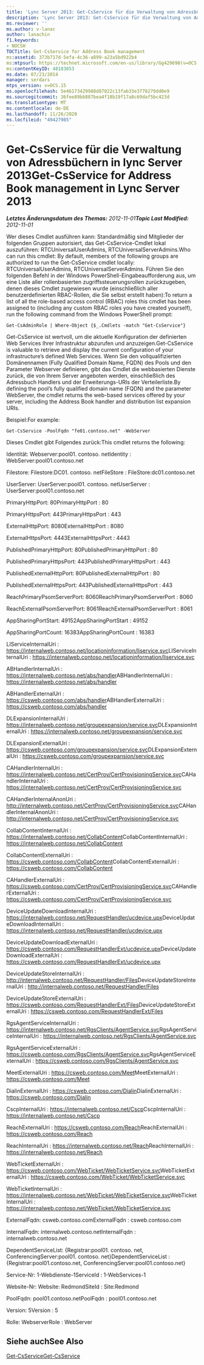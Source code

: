 ```yaml
---
title: 'Lync Server 2013: Get-CsService für die Verwaltung von Adressbüchern'
description: 'Lync Server 2013: Get-CsService für die Verwaltung von Adressbüchern.'
ms.reviewer: ''
ms.author: v-lanac
author: lanachin
f1.keywords:
- NOCSH
TOCTitle: Get-CsService for Address Book management
ms:assetid: 373b717d-5efa-4c36-a899-a23a5bd922b4
ms:mtpsurl: https://technet.microsoft.com/en-us/library/Gg429698(v=OCS.15)
ms:contentKeyID: 48183853
ms.date: 07/23/2014
manager: serdars
mtps_version: v=OCS.15
ms.openlocfilehash: 5e46173429988d87022c13fab33e3778279dd0e9
ms.sourcegitcommit: 36fee89bb887bea4f18b19f17a8c69daf5bc423d
ms.translationtype: MT
ms.contentlocale: de-DE
ms.lasthandoff: 11/26/2020
ms.locfileid: "49427985"
---
```

# <a name="get-csservice-for-address-book-management-in-lync-server-2013"></a><span data-ttu-id="42edd-103">Get-CsService für die Verwaltung von Adressbüchern in lync Server 2013</span><span class="sxs-lookup"><span data-stu-id="42edd-103">Get-CsService for Address Book management in Lync Server 2013</span></span>

<div data-xmlns="http://www.w3.org/1999/xhtml">

<div class="topic" data-xmlns="http://www.w3.org/1999/xhtml" data-msxsl="urn:schemas-microsoft-com:xslt" data-cs="https://msdn.microsoft.com/">

<div data-asp="https://msdn2.microsoft.com/asp">



</div>

<div id="mainSection">

<div id="mainBody"><span data-ttu-id="42edd-104">

<span> </span></span><span class="sxs-lookup"><span data-stu-id="42edd-104">

<span> </span></span></span>

<span data-ttu-id="42edd-105">_**Letztes Änderungsdatum des Themas:** 2012-11-01_</span><span class="sxs-lookup"><span data-stu-id="42edd-105">_**Topic Last Modified:** 2012-11-01_</span></span>

<span data-ttu-id="42edd-106">Wer dieses Cmdlet ausführen kann: Standardmäßig sind Mitglieder der folgenden Gruppen autorisiert, das Get-CsService-Cmdlet lokal auszuführen: RTCUniversalUserAdmins, RTCUniversalServerAdmins.</span><span class="sxs-lookup"><span data-stu-id="42edd-106">Who can run this cmdlet: By default, members of the following groups are authorized to run the Get-CsService cmdlet locally: RTCUniversalUserAdmins, RTCUniversalServerAdmins.</span></span> <span data-ttu-id="42edd-107">Führen Sie den folgenden Befehl in der Windows PowerShell-Eingabeaufforderung aus, um eine Liste aller rollenbasierten zugriffssteuerungsrollen zurückzugeben, denen dieses Cmdlet zugewiesen wurde (einschließlich aller benutzerdefinierten RBAC-Rollen, die Sie selbst erstellt haben):</span><span class="sxs-lookup"><span data-stu-id="42edd-107">To return a list of all the role-based access control (RBAC) roles this cmdlet has been assigned to (including any custom RBAC roles you have created yourself), run the following command from the Windows PowerShell prompt:</span></span>

    Get-CsAdminRole | Where-Object {$_.Cmdlets -match "Get-CsService"}

<span data-ttu-id="42edd-108">Get-CsService ist wertvoll, um die aktuelle Konfiguration der definierten Web Services Ihrer Infrastruktur abzurufen und anzuzeigen.</span><span class="sxs-lookup"><span data-stu-id="42edd-108">Get-CsService is valuable to retrieve and display the current configuration of your infrastructure’s defined Web Services.</span></span> <span data-ttu-id="42edd-109">Wenn Sie den vollqualifizierten Domänennamen (Fully Qualified Domain Name, FQDN) des Pools und den Parameter Webserver definieren, gibt das Cmdlet die webbasierten Dienste zurück, die von Ihrem Server angeboten werden, einschließlich des Adressbuch Handlers und der Erweiterungs-URIs der Verteilerliste.</span><span class="sxs-lookup"><span data-stu-id="42edd-109">By defining the pool’s fully qualified domain name (FQDN) and the parameter WebServer, the cmdlet returns the web-based services offered by your server, including the Address Book handler and distribution list expansion URIs.</span></span>

<span data-ttu-id="42edd-110">Beispiel:</span><span class="sxs-lookup"><span data-stu-id="42edd-110">For example:</span></span>

    Get-CsService -PoolFqdn "fe01.contoso.net" -WebServer

<span data-ttu-id="42edd-111">Dieses Cmdlet gibt Folgendes zurück:</span><span class="sxs-lookup"><span data-stu-id="42edd-111">This cmdlet returns the following:</span></span>

<span data-ttu-id="42edd-112">Identität: Webserver:pool01. contoso. net</span><span class="sxs-lookup"><span data-stu-id="42edd-112">Identity : WebServer:pool01.contoso.net</span></span>

<span data-ttu-id="42edd-113">Filestore: Filestore:DC01. contoso. net</span><span class="sxs-lookup"><span data-stu-id="42edd-113">FileStore : FileStore:dc01.contoso.net</span></span>

<span data-ttu-id="42edd-114">UserServer: UserServer:pool01. contoso. net</span><span class="sxs-lookup"><span data-stu-id="42edd-114">UserServer : UserServer:pool01.contoso.net</span></span>

<span data-ttu-id="42edd-115">PrimaryHttpPort: 80</span><span class="sxs-lookup"><span data-stu-id="42edd-115">PrimaryHttpPort : 80</span></span>

<span data-ttu-id="42edd-116">PrimaryHttpsPort: 443</span><span class="sxs-lookup"><span data-stu-id="42edd-116">PrimaryHttpsPort : 443</span></span>

<span data-ttu-id="42edd-117">ExternalHttpPort: 8080</span><span class="sxs-lookup"><span data-stu-id="42edd-117">ExternalHttpPort : 8080</span></span>

<span data-ttu-id="42edd-118">ExternalHttpsPort: 4443</span><span class="sxs-lookup"><span data-stu-id="42edd-118">ExternalHttpsPort : 4443</span></span>

<span data-ttu-id="42edd-119">PublishedPrimaryHttpPort: 80</span><span class="sxs-lookup"><span data-stu-id="42edd-119">PublishedPrimaryHttpPort : 80</span></span>

<span data-ttu-id="42edd-120">PublishedPrimaryHttpsPort: 443</span><span class="sxs-lookup"><span data-stu-id="42edd-120">PublishedPrimaryHttpsPort : 443</span></span>

<span data-ttu-id="42edd-121">PublishedExternalHttpPort: 80</span><span class="sxs-lookup"><span data-stu-id="42edd-121">PublishedExternalHttpPort : 80</span></span>

<span data-ttu-id="42edd-122">PublishedExternalHttpsPort: 443</span><span class="sxs-lookup"><span data-stu-id="42edd-122">PublishedExternalHttpsPort : 443</span></span>

<span data-ttu-id="42edd-123">ReachPrimaryPsomServerPort: 8060</span><span class="sxs-lookup"><span data-stu-id="42edd-123">ReachPrimaryPsomServerPort : 8060</span></span>

<span data-ttu-id="42edd-124">ReachExternalPsomServerPort: 8061</span><span class="sxs-lookup"><span data-stu-id="42edd-124">ReachExternalPsomServerPort : 8061</span></span>

<span data-ttu-id="42edd-125">AppSharingPortStart: 49152</span><span class="sxs-lookup"><span data-stu-id="42edd-125">AppSharingPortStart : 49152</span></span>

<span data-ttu-id="42edd-126">AppSharingPortCount: 16383</span><span class="sxs-lookup"><span data-stu-id="42edd-126">AppSharingPortCount : 16383</span></span>

<span data-ttu-id="42edd-127">LIServiceInternalUri : https://internalweb.contoso.net/locationinformation/liservice.svc</span><span class="sxs-lookup"><span data-stu-id="42edd-127">LIServiceInternalUri : https://internalweb.contoso.net/locationinformation/liservice.svc</span></span>

<span data-ttu-id="42edd-128">ABHandlerInternalUri : https://internalweb.contoso.net/abs/handler</span><span class="sxs-lookup"><span data-stu-id="42edd-128">ABHandlerInternalUri : https://internalweb.contoso.net/abs/handler</span></span>

<span data-ttu-id="42edd-129">ABHandlerExternalUri : https://csweb.contoso.com/abs/handler</span><span class="sxs-lookup"><span data-stu-id="42edd-129">ABHandlerExternalUri : https://csweb.contoso.com/abs/handler</span></span>

<span data-ttu-id="42edd-130">DLExpansionInternalUri : https://internalweb.contoso.net/groupexpansion/service.svc</span><span class="sxs-lookup"><span data-stu-id="42edd-130">DLExpansionInternalUri : https://internalweb.contoso.net/groupexpansion/service.svc</span></span>

<span data-ttu-id="42edd-131">DLExpansionExternalUri : https://csweb.contoso.com/groupexpansion/service.svc</span><span class="sxs-lookup"><span data-stu-id="42edd-131">DLExpansionExternalUri : https://csweb.contoso.com/groupexpansion/service.svc</span></span>

<span data-ttu-id="42edd-132">CAHandlerInternalUri : https://internalweb.contoso.net/CertProv/CertProvisioningService.svc</span><span class="sxs-lookup"><span data-stu-id="42edd-132">CAHandlerInternalUri : https://internalweb.contoso.net/CertProv/CertProvisioningService.svc</span></span>

<span data-ttu-id="42edd-133">CAHandlerInternalAnonUri : http://internalweb.contoso.net/CertProv/CertProvisioningService.svc</span><span class="sxs-lookup"><span data-stu-id="42edd-133">CAHandlerInternalAnonUri : http://internalweb.contoso.net/CertProv/CertProvisioningService.svc</span></span>

<span data-ttu-id="42edd-134">CollabContentInternalUri : https://internalweb.contoso.net/CollabContent</span><span class="sxs-lookup"><span data-stu-id="42edd-134">CollabContentInternalUri : https://internalweb.contoso.net/CollabContent</span></span>

<span data-ttu-id="42edd-135">CollabContentExternalUri : https://csweb.contoso.com/CollabContent</span><span class="sxs-lookup"><span data-stu-id="42edd-135">CollabContentExternalUri : https://csweb.contoso.com/CollabContent</span></span>

<span data-ttu-id="42edd-136">CAHandlerExternalUri : https://csweb.contoso.com/CertProv/CertProvisioningService.svc</span><span class="sxs-lookup"><span data-stu-id="42edd-136">CAHandlerExternalUri : https://csweb.contoso.com/CertProv/CertProvisioningService.svc</span></span>

<span data-ttu-id="42edd-137">DeviceUpdateDownloadInternalUri : https://internalweb.contoso.net/RequestHandler/ucdevice.upx</span><span class="sxs-lookup"><span data-stu-id="42edd-137">DeviceUpdateDownloadInternalUri : https://internalweb.contoso.net/RequestHandler/ucdevice.upx</span></span>

<span data-ttu-id="42edd-138">DeviceUpdateDownloadExternalUri : https://csweb.contoso.com/RequestHandlerExt/ucdevice.upx</span><span class="sxs-lookup"><span data-stu-id="42edd-138">DeviceUpdateDownloadExternalUri : https://csweb.contoso.com/RequestHandlerExt/ucdevice.upx</span></span>

<span data-ttu-id="42edd-139">DeviceUpdateStoreInternalUri : http://internalweb.contoso.net/RequestHandler/Files</span><span class="sxs-lookup"><span data-stu-id="42edd-139">DeviceUpdateStoreInternalUri : http://internalweb.contoso.net/RequestHandler/Files</span></span>

<span data-ttu-id="42edd-140">DeviceUpdateStoreExternalUri : https://csweb.contoso.com/RequestHandlerExt/Files</span><span class="sxs-lookup"><span data-stu-id="42edd-140">DeviceUpdateStoreExternalUri : https://csweb.contoso.com/RequestHandlerExt/Files</span></span>

<span data-ttu-id="42edd-141">RgsAgentServiceInternalUri : https://internalweb.contoso.net/RgsClients/AgentService.svc</span><span class="sxs-lookup"><span data-stu-id="42edd-141">RgsAgentServiceInternalUri : https://internalweb.contoso.net/RgsClients/AgentService.svc</span></span>

<span data-ttu-id="42edd-142">RgsAgentServiceExternalUri : https://csweb.contoso.com/RgsClients/AgentService.svc</span><span class="sxs-lookup"><span data-stu-id="42edd-142">RgsAgentServiceExternalUri : https://csweb.contoso.com/RgsClients/AgentService.svc</span></span>

<span data-ttu-id="42edd-143">MeetExternalUri : https://csweb.contoso.com/Meet</span><span class="sxs-lookup"><span data-stu-id="42edd-143">MeetExternalUri : https://csweb.contoso.com/Meet</span></span>

<span data-ttu-id="42edd-144">DialinExternalUri : https://csweb.contoso.com/Dialin</span><span class="sxs-lookup"><span data-stu-id="42edd-144">DialinExternalUri : https://csweb.contoso.com/Dialin</span></span>

<span data-ttu-id="42edd-145">CscpInternalUri : https://internalweb.contoso.net/Cscp</span><span class="sxs-lookup"><span data-stu-id="42edd-145">CscpInternalUri : https://internalweb.contoso.net/Cscp</span></span>

<span data-ttu-id="42edd-146">ReachExternalUri : https://csweb.contoso.com/Reach</span><span class="sxs-lookup"><span data-stu-id="42edd-146">ReachExternalUri : https://csweb.contoso.com/Reach</span></span>

<span data-ttu-id="42edd-147">ReachInternalUri : https://internalweb.contoso.net/Reach</span><span class="sxs-lookup"><span data-stu-id="42edd-147">ReachInternalUri : https://internalweb.contoso.net/Reach</span></span>

<span data-ttu-id="42edd-148">WebTicketExternalUri : https://csweb.contoso.com/WebTicket/WebTicketService.svc</span><span class="sxs-lookup"><span data-stu-id="42edd-148">WebTicketExternalUri : https://csweb.contoso.com/WebTicket/WebTicketService.svc</span></span>

<span data-ttu-id="42edd-149">WebTicketInternalUri : https://internalweb.contoso.net/WebTicket/WebTicketService.svc</span><span class="sxs-lookup"><span data-stu-id="42edd-149">WebTicketInternalUri : https://internalweb.contoso.net/WebTicket/WebTicketService.svc</span></span>

<span data-ttu-id="42edd-150">ExternalFqdn: csweb.contoso.com</span><span class="sxs-lookup"><span data-stu-id="42edd-150">ExternalFqdn : csweb.contoso.com</span></span>

<span data-ttu-id="42edd-151">InternalFqdn: internalweb.contoso.net</span><span class="sxs-lookup"><span data-stu-id="42edd-151">InternalFqdn : internalweb.contoso.net</span></span>

<span data-ttu-id="42edd-152">DependentServiceList: {Registrar:pool01. contoso. net, ConferencingServer:pool01. contoso. net}</span><span class="sxs-lookup"><span data-stu-id="42edd-152">DependentServiceList : {Registrar:pool01.contoso.net, ConferencingServer:pool01.contoso.net}</span></span>

<span data-ttu-id="42edd-153">Service-Nr: 1-Webdienste-1</span><span class="sxs-lookup"><span data-stu-id="42edd-153">ServiceId : 1-WebServices-1</span></span>

<span data-ttu-id="42edd-154">Website-Nr: Website: Redmond</span><span class="sxs-lookup"><span data-stu-id="42edd-154">SiteId : Site:Redmond</span></span>

<span data-ttu-id="42edd-155">PoolFqdn: pool01.contoso.net</span><span class="sxs-lookup"><span data-stu-id="42edd-155">PoolFqdn : pool01.contoso.net</span></span>

<span data-ttu-id="42edd-156">Version: 5</span><span class="sxs-lookup"><span data-stu-id="42edd-156">Version : 5</span></span>

<span data-ttu-id="42edd-157">Rolle: Webserver</span><span class="sxs-lookup"><span data-stu-id="42edd-157">Role : WebServer</span></span>

<div>

## <a name="see-also"></a><span data-ttu-id="42edd-158">Siehe auch</span><span class="sxs-lookup"><span data-stu-id="42edd-158">See Also</span></span>


[<span data-ttu-id="42edd-159">Get-CsService</span><span class="sxs-lookup"><span data-stu-id="42edd-159">Get-CsService</span></span>](https://docs.microsoft.com/powershell/module/skype/Get-CsService)  
  

<span data-ttu-id="42edd-160"></div>

</div>

<span> </span>

</div>

</div>

</span><span class="sxs-lookup"><span data-stu-id="42edd-160"></div>

</div>

<span> </span>

</div>

</div>

</span></span></div>

